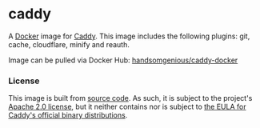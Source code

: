# caddy

A [Docker](https://docker.com) image for [Caddy](https://caddyserver.com). This image includes the following plugins: git, cache, cloudflare, minify and reauth.

Image can be pulled via Docker Hub: [handsomgenious/caddy-docker]()

### License

This image is built from [source code](https://github.com/mholt/caddy). As such, it is subject to the project's [Apache 2.0 license](https://github.com/mholt/caddy/blob/baf6db5b570e36ea2fee30d50f879255a5895370/LICENSE.txt), but it neither contains nor is subject to [the EULA for Caddy's official binary distributions](https://github.com/mholt/caddy/blob/545fa844bbd188c1e5bff6926e5c410e695571a0/dist/EULA.txt).
